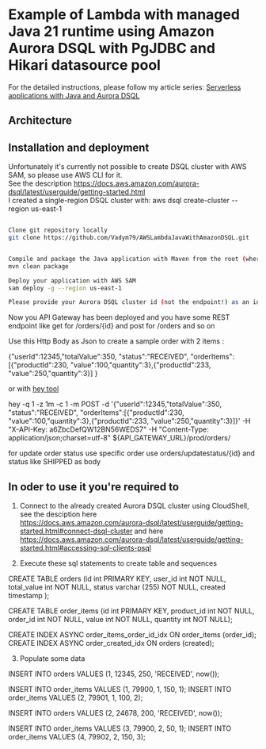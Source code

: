 # Example of Lambda with managed Java 21 runtime using Amazon Aurora DSQL with PgJDBC and Hikari datasource pool 

For the detailed instructions, please follow my article series: [Serverless applications with Java and Aurora DSQL](https://dev.to/aws-heroes/serverless-applications-with-java-and-aurora-dsql-part-1-introduction-and-sample-application-10ip)  

## Architecture



## Installation and deployment

Unfortunately it's currently not possible to create DSQL cluster with AWS SAM, so please use AWS CLI for it.  
See the description https://docs.aws.amazon.com/aurora-dsql/latest/userguide/getting-started.html  
I created a single-region DSQL cluster with: aws dsql create-cluster --region us-east-1  


```bash

Clone git repository locally
git clone https://github.com/Vadym79/AWSLambdaJavaWithAmazonDSQL.git


Compile and package the Java application with Maven from the root (where pom.xml is located) of the project
mvn clean package

Deploy your application with AWS SAM
sam deploy -g --region us-east-1

Please provide your Aurora DSQL cluster id (not the endpoint!) as an input for the variable AuroraDSQLClusterId like jkliueisyb4ghfunxgzgjklll
```
Now you API Gateway has been deployed and you have some REST endpoint like get for /orders/{id} and post for /orders and so on

Use this Http Body as Json to create a sample order with 2 items :

{"userId":12345,"totalValue":350, "status":"RECEIVED",
 "orderItems":[{"productId":230, "value":100,"quantity":3},{"productId":233, "value":250,"quantity":3}]
} 

or with [hey tool](https://github.com/rakyll/hey)

hey -q 1 -z 1m -c 1 -m POST -d '{"userId":12345,"totalValue":350, "status":"RECEIVED", "orderItems":[{"productId":230, "value":100,"quantity":3},{"productId":233, "value":250,"quantity":3}]}' -H "X-API-Key: a6ZbcDefQW12BN56WEDS7" -H "Content-Type: application/json;charset=utf-8"  ${API_GATEWAY_URL}/prod/orders/

for update order status use specific order use orders/updatestatus/{id} and status like SHIPPED as body


  

## In oder to use it you're required to

1) Connect to the already created Aurora DSQL cluster using CloudShell, see the desciption here  
 https://docs.aws.amazon.com/aurora-dsql/latest/userguide/getting-started.html#connect-dsql-cluster and here  
 https://docs.aws.amazon.com/aurora-dsql/latest/userguide/getting-started.html#accessing-sql-clients-psql
 
2) Execute these sql statements to create table and sequences   

CREATE TABLE orders (id int PRIMARY KEY,  user_id  int NOT NULL, total_value int NOT NULL, status varchar (255) NOT NULL, created timestamp ); 

CREATE TABLE order_items (id int PRIMARY KEY,  product_id int NOT NULL, order_id int NOT NULL, value int NOT NULL, quantity int NOT NULL);

CREATE INDEX ASYNC order_items_order_id_idx ON order_items (order_id); 
CREATE INDEX ASYNC order_created_idx ON orders (created);  

3) Populate some data

INSERT INTO orders VALUES (1, 12345, 250, 'RECEIVED', now());

INSERT INTO order_items VALUES (1, 79900, 1, 150, 1); 
INSERT INTO order_items VALUES (2, 79901, 1, 100, 2); 


INSERT INTO orders VALUES (2, 24678, 200, 'RECEIVED', now()); 

INSERT INTO order_items VALUES (3, 79900, 2, 50, 1); 
INSERT INTO order_items VALUES (4, 79902, 2, 150, 3); 
